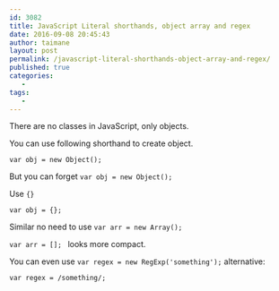 ```yaml
---
id: 3082
title: JavaScript Literal shorthands, object array and regex
date: 2016-09-08 20:45:43
author: taimane
layout: post
permalink: /javascript-literal-shorthands-object-array-and-regex/
published: true
categories:
   -
tags:
   -
---
```

There are no classes in JavaScript, only objects.
You can use following shorthand to create object. 

<code>var obj = new Object();</code>
But you can forget <code>var obj = new Object();</code>
Use <code>{}</code>
<code>var obj = {}; </code>


Similar no need to use <code>var arr = new Array();</code>
<code>var arr = []; </code> looks more compact.

You can even use <code>var regex = new RegExp('something');</code> alternative:

<code>var regex = /something/;</code>   

